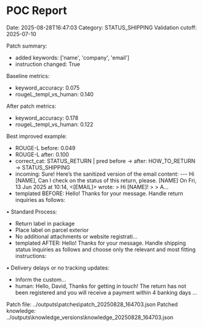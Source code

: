 # POC Report

Date: 2025-08-28T16:47:03
Category: STATUS_SHIPPING
Validation cutoff: 2025-07-10

Patch summary:
- added keywords: ['name', 'company', 'email']
- instruction changed: True

Baseline metrics:
- keyword_accuracy: 0.075
- rougeL_templ_vs_human: 0.140

After patch metrics:
- keyword_accuracy: 0.178
- rougeL_templ_vs_human: 0.122

Best improved example:

- ROUGE-L before: 0.049
- ROUGE-L after: 0.100
- correct_cat: STATUS_RETURN | pred before → after: HOW_TO_RETURN → STATUS_SHIPPING
- incoming: Sure! Here’s the sanitized version of the email content:  ---  Hi [NAME],  Can I check on the status of this return, please.  [NAME]  On Fri, 13 Jun 2025 at 10:14, <[EMAIL]> wrote:  > Hi [NAME]! > > A...
- templated BEFORE: Hello! Thanks for your message. Handle return inquiries as follows:

• Standard Process:
 - Return label in package
 - Place label on parcel exterior
 - No additional attachments or website registrati...
- templated AFTER: Hello! Thanks for your message. Handle shipping status inquiries as follows and choose only the relevant and most fitting instructions:

• Delivery delays or no tracking updates:
  - Inform the custom...
- human: Hello, David,  Thanks for getting in touch! The return has not been registered and you will receive a payment within 4 banking days ...

Patch file: ../outputs\patches\patch_20250828_164703.json
Patched knowledge: ../outputs\knowledge_versions\knowledge_20250828_164703.json
